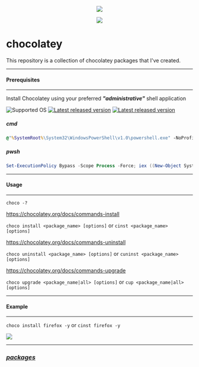 <p align="center"><img src="http://ithinkvirtual.com/wp-content/uploads/2018/03/vmx_itv_bit2.png"></p>
<p align="center"><img src="http://ithinkvirtual.com/wp-content/uploads/2018/06/choco-logo.jpg"></p>

# chocolatey
This repository is a collection of chocolatey packages that I've created.

----------
#### Prerequisites
----------
Install Chocolatey using your preferred ***"administrative"*** shell application

![Supported OS](https://img.shields.io/badge/os-windows-blue.svg)
[![Latest released version](https://img.shields.io/chocolatey/v/chocolatey.svg)](https://chocolatey.org/packages/chocolatey)
[![Latest released version](https://img.shields.io/chocolatey/vpre/chocolatey.svg)](https://chocolatey.org/packages/chocolatey)

##### *cmd*
```cmd
@"%SystemRoot%\System32\WindowsPowerShell\v1.0\powershell.exe" -NoProfile -InputFormat None -ExecutionPolicy Bypass -Command "iex ((New-Object System.Net.WebClient).DownloadString('https://chocolatey.org/install.ps1'))" && SET "PATH=%PATH%;%ALLUSERSPROFILE%\chocolatey\bin"
```

##### *pwsh*
```powershell
Set-ExecutionPolicy Bypass -Scope Process -Force; iex ((New-Object System.Net.WebClient).DownloadString('https://chocolatey.org/install.ps1'))
```

----------
#### Usage
----------
`choco -?`

https://chocolatey.org/docs/commands-install

`choco install <package_name> [options]` or `cinst <package_name> [options]`

https://chocolatey.org/docs/commands-uninstall

`choco uninstall <package_name> [options]` or `cuninst <package_name> [options]`

https://chocolatey.org/docs/commands-upgrade

`choco upgrade <package_name|all> [options]` or `cup <package_name|all> [options]`

----------
#### Example
----------
`choco install firefox -y` or `cinst firefox -y`

<img src="http://ithinkvirtual.com/wp-content/uploads/2018/06/choco.gif">

----------
### ***[packages](https://github.com/virtualex-itv/chocolatey/tree/master/_packages)***
